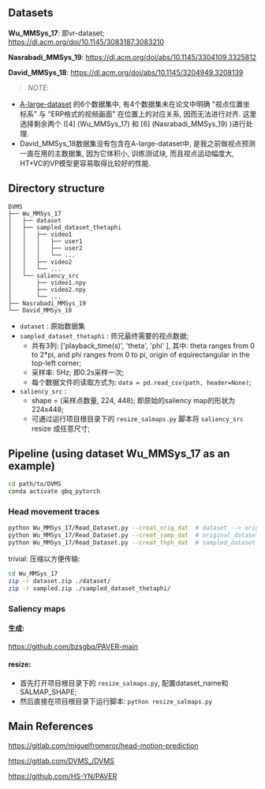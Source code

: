 ## Datasets

**Wu_MMSys_17**: 即vr-dataset; https://dl.acm.org/doi/10.1145/3083187.3083210

**Nasrabadi_MMSys_19**: https://dl.acm.org/doi/abs/10.1145/3304109.3325812

**David_MMSys_18**: https://dl.acm.org/doi/abs/10.1145/3204949.3208139

> *NOTE*: 
- [A-large-dataset](https://github.com/360VidStr/A-large-dataset-of-360-video-user-behaviour/tree/main) 的6个数据集中, 有4个数据集未在论文中明确 "视点位置坐标系" 与 "ERP格式的视频画面" 在位置上的对应关系, 因而无法进行对齐. 这里选择剩余两个 ([4] (Wu_MMSys_17) 和 [6] (Nasrabadi_MMSys_19) )进行处理. 
- David_MMSys_18数据集没有包含在A-large-dataset中, 是我之前做视点预测一直在用的主数据集, 因为它体积小, 训练测试块, 而且视点运动幅度大, HT+VC的VP模型更容易取得比较好的性能.


## Directory structure

```
DVMS
├── Wu_MMSys_17
│   ├── dataset
│   ├── sampled_dataset_thetaphi
│   │   ├── video1
│   │   │   ├── user1
│   │   │   ├── user2
│   │   │   └── ...
│   │   ├── video2
│   │   └── ...
│   └── saliency_src
│       ├── video1.npy
│       ├── video2.npy
│       └── ...
├── Nasrabadi_MMSys_19
└── David_MMSys_18
```

- `dataset` : 原始数据集
- `sampled_dataset_thetaphi` : 师兄最终需要的视点数据; 
    - 共有3列: ['playback_time(s)', 'theta', 'phi' ], 其中: theta ranges from 0 to 2*pi, and phi ranges from 0 to pi, origin of equirectangular in the top-left corner;
    - 采样率: 5Hz; 即0.2s采样一次;
    - 每个数据文件的读取方式为: `data = pd.read_csv(path, header=None)`;
- `saliency_src` : 
    - shape = (采样点数量, 224, 448); 即原始的saliency map的形状为224x448;
    - 可通过运行项目根目录下的 `resize_salmaps.py` 脚本将 `saliency_src` resize 成任意尺寸;


## Pipeline (using dataset Wu_MMSys_17 as an example)

```bash
cd path/to/DVMS
conda activate gbq_pytorch 
```

### Head movement traces

```bash
python Wu_MMSys_17/Read_Dataset.py --creat_orig_dat  # dataset --> original_dataset_xyz (统一目录结构, 以及视点位置的表示格式 (x,y,z) )
python Wu_MMSys_17/Read_Dataset.py --creat_samp_dat  # original_dataset_xyz --> sampled_dataset (统一采样率为5Hz, 即0.2s一个数据点)
python Wu_MMSys_17/Read_Dataset.py --creat_thph_dat  # sampled_dataset --> sampled_dataset_thetaphi (将视点位置表示格式从(x,y,z)转成(theta, phi) ; theta ranges from 0 to 2*pi, and phi ranges from 0 to pi, origin of equirectangular in the top-left corner)
```

trivial: 压缩以方便传输:
```bash
cd Wu_MMSys_17
zip -r dataset.zip ./dataset/
zip -r sampled.zip ./sampled_dataset_thetaphi/
```

### Saliency maps

#### 生成:

https://github.com/bzsgbq/PAVER-main

#### resize:

- 首先打开项目根目录下的 `resize_salmaps.py`, 配置dataset_name和SALMAP_SHAPE;
- 然后直接在项目根目录下运行脚本: `python resize_salmaps.py`


## Main References

https://gitlab.com/miguelfromeror/head-motion-prediction

https://gitlab.com/DVMS_/DVMS

https://github.com/HS-YN/PAVER